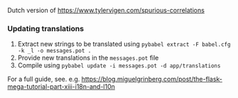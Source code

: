 Dutch version of https://www.tylervigen.com/spurious-correlations

### Updating translations
1. Extract new strings to be translated using `pybabel extract -F babel.cfg -k _l -o messages.pot .`
2. Provide new translations in the `messages.pot` file
3. Compile using `pybabel update -i messages.pot -d app/translations`

For a full guide, see. e.g. https://blog.miguelgrinberg.com/post/the-flask-mega-tutorial-part-xiii-i18n-and-l10n
